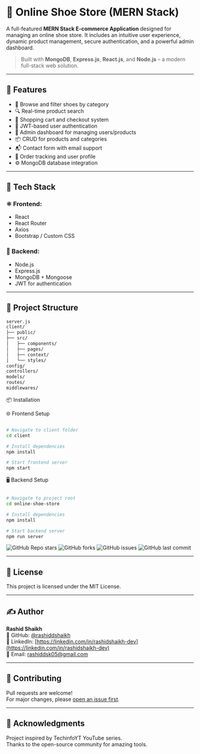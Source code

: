 # 🛒 Online Shoe Store (MERN Stack)

A full-featured **MERN Stack E-commerce Application** designed for managing an online shoe store. It includes an intuitive user experience, dynamic product management, secure authentication, and a powerful admin dashboard.

> Built with **MongoDB**, **Express.js**, **React.js**, and **Node.js** – a modern full-stack web solution.

---

## 🚀 Features

- 👟 Browse and filter shoes by category
- 🔍 Real-time product search
- 🛒 Shopping cart and checkout system
- 🔐 JWT-based user authentication
- 👤 Admin dashboard for managing users/products
- 📦 CRUD for products and categories
- 📬 Contact form with email support
- 🧾 Order tracking and user profile
- ⚙️ MongoDB database integration

---

## 🧰 Tech Stack

### ⚛️ Frontend:
- React
- React Router
- Axios
- Bootstrap / Custom CSS

### 🔧 Backend:
- Node.js
- Express.js
- MongoDB + Mongoose
- JWT for authentication

---

## 📁 Project Structure

```bash
server.js
client/
├── public/
├── src/
│   ├── components/
│   ├── pages/
│   ├── context/
│   └── styles/
config/
controllers/
models/
routes/
middlewares/
```
📦 Installation

🌐 Frontend Setup
```bash

# Navigate to client folder
cd client

# Install dependencies
npm install

# Start frontend server
npm start

```
🖥️ Backend Setup
```bash

# Navigate to project root
cd online-shoe-store

# Install dependencies
npm install

# Start backend server
npm run server

```

![GitHub Repo stars](https://img.shields.io/github/stars/rashiddshaikh/online-shoe-store)
![GitHub forks](https://img.shields.io/github/forks/rashiddshaikh/online-shoe-store)
![GitHub issues](https://img.shields.io/github/issues/rashiddshaikh/online-shoe-store)
![GitHub last commit](https://img.shields.io/github/last-commit/rashiddshaikh/online-shoe-store)

---

## 📄 License  
This project is licensed under the MIT License.

---

## ✍️ Author  
**Rashid Shaikh**  
🔗 GitHub: [@rashiddshaikh](https://github.com/rashiddshaikh)  
🔗 LinkedIn: [https://linkedin.com/in/rashidshaikh-dev](https://linkedin.com/in/rashidshaikh-dev)  
📧 Email: [rashiddsk05@gmail.com](mailto:rashiddsk05@gmail.com)

---

## 🌟 Contributing  
Pull requests are welcome!  
For major changes, please [open an issue first](https://github.com/rashiddshaikh/online-shoe-store/issues).

---

## 🙏 Acknowledgments  
Project inspired by TechinfoYT YouTube series.  
Thanks to the open-source community for amazing tools.
